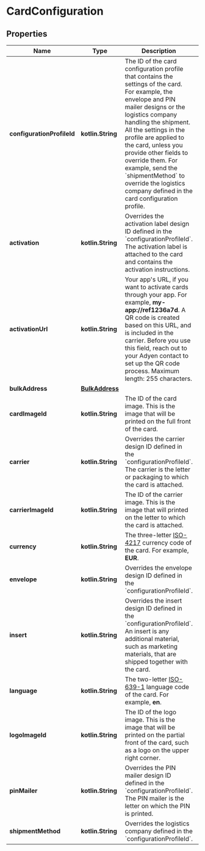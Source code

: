 
# CardConfiguration

## Properties
Name | Type | Description | Notes
------------ | ------------- | ------------- | -------------
**configurationProfileId** | **kotlin.String** | The ID of the card configuration profile that contains the settings of the card. For example, the envelope and PIN mailer designs or the logistics company handling the shipment. All the settings in the profile are applied to the card, unless you provide other fields to override them.  For example, send the &#x60;shipmentMethod&#x60; to override the logistics company defined in the card configuration profile. | 
**activation** | **kotlin.String** | Overrides the activation label design ID defined in the &#x60;configurationProfileId&#x60;. The activation label is attached to the card and contains the activation instructions. |  [optional]
**activationUrl** | **kotlin.String** | Your app&#39;s URL, if you want to activate cards through your app. For example, **my-app://ref1236a7d**. A QR code is created based on this URL, and is included in the carrier. Before you use this field, reach out to your Adyen contact to set up the QR code process.   Maximum length: 255 characters. |  [optional]
**bulkAddress** | [**BulkAddress**](BulkAddress.md) |  |  [optional]
**cardImageId** | **kotlin.String** | The ID of the card image. This is the image that will be printed on the full front of the card. |  [optional]
**carrier** | **kotlin.String** | Overrides the carrier design ID defined in the &#x60;configurationProfileId&#x60;. The carrier is the letter or packaging to which the card is attached. |  [optional]
**carrierImageId** | **kotlin.String** | The ID of the carrier image. This is the image that will printed on the letter to which the card is attached. |  [optional]
**currency** | **kotlin.String** | The three-letter [ISO-4217](https://en.wikipedia.org/wiki/ISO_4217) currency code of the card. For example, **EUR**. |  [optional]
**envelope** | **kotlin.String** | Overrides the envelope design ID defined in the &#x60;configurationProfileId&#x60;.  |  [optional]
**insert** | **kotlin.String** | Overrides the insert design ID defined in the &#x60;configurationProfileId&#x60;. An insert is any additional material, such as marketing materials, that are shipped together with the card. |  [optional]
**language** | **kotlin.String** | The two-letter [ISO-639-1](https://en.wikipedia.org/wiki/List_of_ISO_639-1_codes) language code of the card. For example, **en**. |  [optional]
**logoImageId** | **kotlin.String** | The ID of the logo image. This is the image that will be printed on the partial front of the card, such as a logo on the upper right corner. |  [optional]
**pinMailer** | **kotlin.String** | Overrides the PIN mailer design ID defined in the &#x60;configurationProfileId&#x60;. The PIN mailer is the letter on which the PIN is printed. |  [optional]
**shipmentMethod** | **kotlin.String** | Overrides the logistics company defined in the &#x60;configurationProfileId&#x60;. |  [optional]



